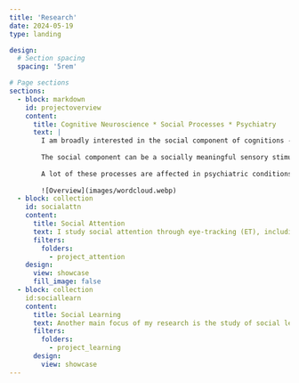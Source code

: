 ```yaml
---
title: 'Research'
date: 2024-05-19
type: landing

design:
  # Section spacing
  spacing: '5rem'

# Page sections
sections:
  - block: markdown
    id: projectoverview
    content:
      title: Cognitive Neuroscience * Social Processes * Psychiatry
      text: |
        I am broadly interested in the social component of cognitions - attention, perception, learning, and decision-making. 
        
        The social component can be a socially meaningful sensory stimuli, a learning task that involves the knowledge about or from another person, or a decision that is made during the interaction with others. 
        
        A lot of these processes are affected in psychiatric conditions. Part of my research is to develop novel paradigms and computational models to characterize the challenges of social functioning in clinical populations.
        
        ![Overview](images/wordcloud.webp) 
  - block: collection
    id: socialattn
    content:
      title: Social Attention
      text: I study social attention through eye-tracking (ET), including screen-based ET, webcam-based ET, and smartphone ET. I apply feature-based visual saliency models to characterize individual differences in attention allocations during video free viewing. 
      filters:
        folders:
          - project_attention
    design:
      view: showcase
      fill_image: false
  - block: collection
    id:sociallearn
    content:
      title: Social Learning
      text: Another main focus of my research is the study of social learning, especially observational learning. I'm interested in understanding the neuro-computations of different learning strategies through computational models and neuroimaging.  
      filters:
        folders:
          - project_learning
      design:
        view: showcase
---
```

